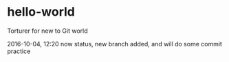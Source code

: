 # hello-world
Torturer for new to Git world

2016-10-04, 12:20
now status, new branch added, and will do some commit practice
